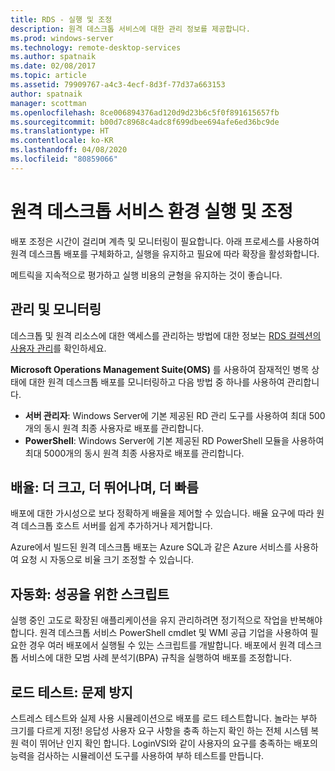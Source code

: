 ```yaml
---
title: RDS - 실행 및 조정
description: 원격 데스크톱 서비스에 대한 관리 정보를 제공합니다.
ms.prod: windows-server
ms.technology: remote-desktop-services
ms.author: spatnaik
ms.date: 02/08/2017
ms.topic: article
ms.assetid: 79909767-a4c3-4ecf-8d3f-77d37a663153
author: spatnaik
manager: scottman
ms.openlocfilehash: 8ce006894376ad120d9d23b6c5f0f891615657fb
ms.sourcegitcommit: b00d7c8968c4adc8f699dbee694afe6ed36bc9de
ms.translationtype: HT
ms.contentlocale: ko-KR
ms.lasthandoff: 04/08/2020
ms.locfileid: "80859066"
---
```

# <a name="run-and-tune-your-remote-desktop-services-environment"></a>원격 데스크톱 서비스 환경 실행 및 조정

배포 조정은 시간이 걸리며 계측 및 모니터링이 필요합니다. 아래 프로세스를 사용하여 원격 데스크톱 배포를 구체화하고, 실행을 유지하고 필요에 따라 확장을 활성화합니다. 

메트릭을 지속적으로 평가하고 실행 비용의 균형을 유지하는 것이 좋습니다.

## <a name="management-and-monitoring"></a>관리 및 모니터링

데스크톱 및 원격 리소스에 대한 액세스를 관리하는 방법에 대한 정보는 [RDS 컬렉션의 사용자 관리](rds-user-management.md)를 확인하세요.

**Microsoft Operations Management Suite(OMS)** 를 사용하여 잠재적인 병목 상태에 대한 원격 데스크톱 배포를 모니터링하고 다음 방법 중 하나를 사용하여 관리합니다. 

- **서버 관리자**: Windows Server에 기본 제공된 RD 관리 도구를 사용하여 최대 500개의 동시 원격 최종 사용자로 배포를 관리합니다. 
- **PowerShell**: Windows Server에 기본 제공된 RD PowerShell 모듈을 사용하여 최대 5000개의 동시 원격 최종 사용자로 배포를 관리합니다.

## <a name="scale-bigger-better-faster"></a>배율: 더 크고, 더 뛰어나며, 더 빠름

배포에 대한 가시성으로 보다 정확하게 배율을 제어할 수 있습니다. 배율 요구에 따라 원격 데스크톱 호스트 서버를 쉽게 추가하거나 제거합니다. 

Azure에서 빌드된 원격 데스크톱 배포는 Azure SQL과 같은 Azure 서비스를 사용하여 요청 시 자동으로 비율 크기 조정할 수 있습니다.

## <a name="automation-script-for-success"></a>자동화: 성공을 위한 스크립트

실행 중인 고도로 확장된 애플리케이션을 유지 관리하려면 정기적으로 작업을 반복해야 합니다. 원격 데스크톱 서비스 PowerShell cmdlet 및 WMI 공급 기업을 사용하여 필요한 경우 여러 배포에서 실행될 수 있는 스크립트를 개발합니다. 배포에서 원격 데스크톱 서비스에 대한 모범 사례 분석기(BPA) 규칙을 실행하여 배포를 조정합니다.

## <a name="load-testing-avoid-surprises"></a>로드 테스트: 문제 방지

스트레스 테스트와 실제 사용 시뮬레이션으로 배포를 로드 테스트합니다. 놀라는 부하 크기를 다르게 지정! 응답성 사용자 요구 사항을 충족 하는지 확인 하는 전체 시스템 복원 력이 뛰어난 인지 확인 합니다. LoginVSI와 같이 사용자의 요구를 충족하는 배포의 능력을 검사하는 시뮬레이션 도구를 사용하여 부하 테스트를 만듭니다. 